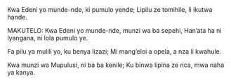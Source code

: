 ## 

Kwa Edeni yo munde-nde, ki pumulo yende;
Lipilu ze tomihile, li ikutwa hande.

MAKUTELO:
Kwa Edeni yo munde-nde, munzi wa ba sepehi,
Han’ata ha ni lyangana, ni lola pumulo ye.


Fa pilu ya mulili yo, ku benya lizazi;
Mi mang’eloi a opela, a nza li kwahule.


Kwa munzi wa Mupulusi, ni ba ba kenile;
Ku  binwa lipina ze nca, mwa naha ya kanya.

